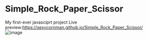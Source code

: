 # Simple_Rock_Paper_Scissor
 My first-ever javasciprt project
Live preview:https://sexycornman.github.io/Simple_Rock_Paper_Scissor/
![image](https://github.com/SexyCornman/Simple_Rock_Paper_Scissor/assets/112855044/7e15a0d0-66e9-4f61-977f-b9e948b182d5)

